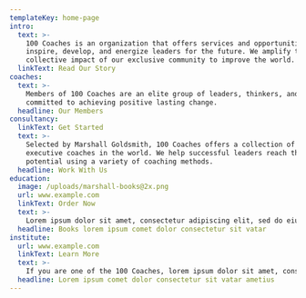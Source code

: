 ```yaml
---
templateKey: home-page
intro:
  text: >-
    100 Coaches is an organization that offers services and opportunities to
    inspire, develop, and energize leaders for the future. We amplify the
    collective impact of our exclusive community to improve the world. 
  linkText: Read Our Story
coaches:
  text: >-
    Members of 100 Coaches are an elite group of leaders, thinkers, and coaches
    committed to achieving positive lasting change. 
  headline: Our Members
consultancy:
  linkText: Get Started
  text: >-
    Selected by Marshall Goldsmith, 100 Coaches offers a collection of the best
    executive coaches in the world. We help successful leaders reach their full
    potential using a variety of coaching methods. 
  headline: Work With Us
education: 
  image: /uploads/marshall-books@2x.png
  url: www.example.com
  linkText: Order Now
  text: >-
    Lorem ipsum dolor sit amet, consectetur adipiscing elit, sed do eiusmod tempor incididunt ut labore et dolore magna.
  headline: Books lorem ipsum comet dolor consectetur sit vatar
institute: 
  url: www.example.com
  linkText: Learn More
  text: >-
    If you are one of the 100 Coaches, lorem ipsum dolor sit amet, consectetur adipiscing elit, sed do eiusmod tempor:
  headline: Lorem ipsum comet dolor consectetur sit vatar ametius
---
```


